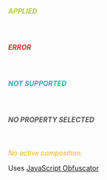 ##### <span style="color:rgb(176, 203, 71)">APPLIED</span>

```

```

```

```

##### <span style="color:rgb(212, 45, 45)">ERROR</span>

```

```

```

```

##### <span style="color:rgb(34, 176, 191)">NOT SUPPORTED</span>

```

```

```

```

##### <span style="color:rgb(86, 86, 86)">NO PROPERTY SELECTED</span>

```

```

```

```

<span style="color:rgba(237,176,20,1)">_No active composition._</span>

Uses [JavaScript Obfuscator](https://github.com/javascript-obfuscator/javascript-obfuscator)
